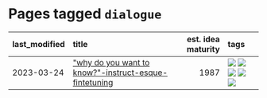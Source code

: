# Pages tagged `dialogue`

|last_modified|title|est. idea maturity|tags
|:---|:---|---:|:---|
|2023-03-24|["why do you want to know?"-instruct-esque-fintetuning](../whydoyouwantoknow.md)|1987|[![](https://img.shields.io/badge/tag-aiethics-93f011)](../tags/aiethics.md) [![](https://img.shields.io/badge/tag-alignment-29349d)](../tags/alignment.md) [![](https://img.shields.io/badge/tag-dialogue-8613e9)](../tags/dialogue.md) [![](https://img.shields.io/badge/tag-models-7fafe1)](../tags/models.md) [![](https://img.shields.io/badge/tag-wip-97a75e)](../tags/wip.md)|